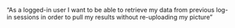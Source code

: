 “As a logged-in user I want to be able to retrieve my data from previous log-in sessions in order to pull my results without re-uploading my picture”
